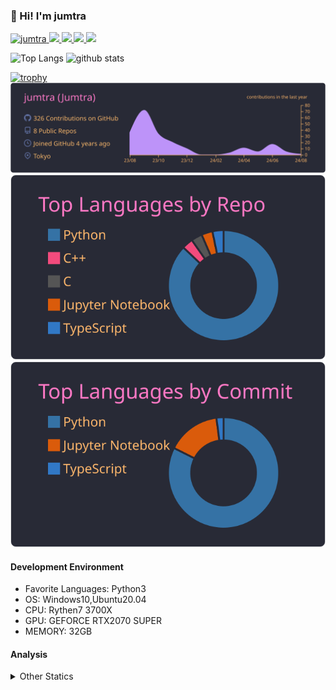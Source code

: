 ### 👋 Hi! I'm jumtra
<p align="left"> 
  <a href="https://github.com/jumtra/jumtra/">
    <img src="https://komarev.com/ghpvc/?username=jumtra" alt="jumtra" />
  </a>
  <a href="http://twitter.com/Jumtra1">
    <img height="20" src="https://img.shields.io/twitter/follow/Jumtra1?label=Twitter&logo=twitter&style=flat" />
  </a>
  <a href="https://github.com/jumtra">
    <img height="20" src="https://img.shields.io/github/followers/jumtra?label=follow&logo=github&style=flat" />
  </a>
  <a href="http://qiita.com/Jumtra">
    <img height="20" src="https://qiita-badge.apiapi.app/s/Jumtra/posts.svg" />
  </a>
  <a href="http://qiita.com/Jumtra">
    <img height="20" src="https://qiita-badge.apiapi.app/s/Jumtra/contributions.svg" />
  </a>
</p>

<p align="left"> 
  <img alt="Top Langs" height="150px" src="https://github-readme-stats.vercel.app/api/top-langs/?username=jumtra&layout=compact&count_private=true&show_icons=true&show_icons=true&theme=onedark" />
  <img alt="github stats" height="150px" src="https://github-readme-stats.vercel.app/api?username=jumtra&count_private=true&show_icons=true&show_icons=true&theme=onedark" />
</p>

[![trophy](https://github-profile-trophy.vercel.app/?username=jumtra&theme=gruvbox)](https://github.com/ryo-ma/github-profile-trophy)
[![](https://raw.githubusercontent.com/jumtra/jumtra/master/profile-summary-card-output/dracula/0-profile-details.svg)](https://github.com/vn7n24fzkq/github-profile-summary-cards)
[![](https://raw.githubusercontent.com/jumtra/jumtra/master/profile-summary-card-output/dracula/1-repos-per-language.svg)](https://github.com/vn7n24fzkq/github-profile-summary-cards)
[![](https://raw.githubusercontent.com/jumtra/jumtra/master/profile-summary-card-output/dracula/2-most-commit-language.svg)](https://github.com/vn7n24fzkq/github-profile-summary-cards)


#### Development Environment

- Favorite Languages: Python3
- OS: Windows10,Ubuntu20.04
- CPU: Rythen7 3700X
- GPU: GEFORCE RTX2070 SUPER
- MEMORY: 32GB

#### Analysis
<details>
  <summary>Other Statics</summary>
<!--START_SECTION:waka-->
![Code Time](http://img.shields.io/badge/Code%20Time-462%20hrs%208%20mins-blue)

![Profile Views](http://img.shields.io/badge/Profile%20Views-0-blue)

**🐱 My GitHub Data** 

> 📦 405.6 kB Used in GitHub's Storage 
 > 
> 🏆 1 Contributions in the Year 2024
 > 
> 💼 Opted to Hire
 > 
> 📜 11 Public Repositories 
 > 
> 🔑 26 Private Repositories 
 > 
**I'm an Early 🐤** 

```text
🌞 Morning                105 commits         ████░░░░░░░░░░░░░░░░░░░░░   17.05 % 
🌆 Daytime                213 commits         █████████░░░░░░░░░░░░░░░░   34.58 % 
🌃 Evening                269 commits         ███████████░░░░░░░░░░░░░░   43.67 % 
🌙 Night                  29 commits          █░░░░░░░░░░░░░░░░░░░░░░░░   04.71 % 
```
📅 **I'm Most Productive on Tuesday** 

```text
Monday                   97 commits          ████░░░░░░░░░░░░░░░░░░░░░   15.75 % 
Tuesday                  113 commits         █████░░░░░░░░░░░░░░░░░░░░   18.34 % 
Wednesday                108 commits         ████░░░░░░░░░░░░░░░░░░░░░   17.53 % 
Thursday                 78 commits          ███░░░░░░░░░░░░░░░░░░░░░░   12.66 % 
Friday                   65 commits          ███░░░░░░░░░░░░░░░░░░░░░░   10.55 % 
Saturday                 101 commits         ████░░░░░░░░░░░░░░░░░░░░░   16.40 % 
Sunday                   54 commits          ██░░░░░░░░░░░░░░░░░░░░░░░   08.77 % 
```


📊 **This Week I Spent My Time On** 

```text
🕑︎ Time Zone: Asia/Tokyo

💬 Programming Languages: 
Terraform                1 hr 20 mins        ████████████████████████░   97.87 % 
HCL                      1 min               █░░░░░░░░░░░░░░░░░░░░░░░░   02.13 % 

🔥 Editors: 
VS Code                  1 hr 21 mins        █████████████████████████   100.00 % 

🐱‍💻 Projects: 
aws_ec2_template         1 hr 21 mins        █████████████████████████   100.00 % 

💻 Operating System: 
Windows                  1 hr 21 mins        █████████████████████████   100.00 % 
```

**I Mostly Code in Python** 

```text
Python                   32 repos            ██████████████████████░░░   86.49 % 
Jupyter Notebook         2 repos             █░░░░░░░░░░░░░░░░░░░░░░░░   05.41 % 
TypeScript               1 repo              █░░░░░░░░░░░░░░░░░░░░░░░░   02.70 % 
C                        1 repo              █░░░░░░░░░░░░░░░░░░░░░░░░   02.70 % 
C++                      1 repo              █░░░░░░░░░░░░░░░░░░░░░░░░   02.70 % 
```



**Timeline**

![Lines of Code chart](https://raw.githubusercontent.com/jumtra/jumtra/master/assets/bar_graph.png)


 Last Updated on 25/08/2024 19:34:01 UTC
<!--END_SECTION:waka-->
 </details>
